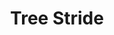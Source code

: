 ---
title: "Tree Stride"
index:
  - tree-stride
permalink: /spells/tree-stride/
tags:
  - Spell
  - 5th Level
  - Conjuration
available_for:
  - Druid
  - Ranger
level: "5th Level"
school: "Conjuration"
comp:
  - V
  - S
duration: "1 Minute"
concentration: true
description: |
  You gain the ability to enter a tree and move from inside it to inside another tree of the same kind within 500 feet. Both trees must be living and at least the same size as you. You must use 5 feet of movement to enter a tree. You instantly know the location of all other trees of the same kind within 500 feet and, as part of the move used to enter the tree, can either pass into one of those trees or step out of the tree you're in. You appear in a spot of your choice within 5 feet of the destination tree, using another 5 feet of movement. If you have no movement left, you appear within 5 feet of the tree you entered.

  You can use this transportation ability once per round for the duration. You must end each turn outside a tree.
excerpt: "You gain the ability to enter a tree and move from inside it to inside another tree of the same kind within 500 feet."
source: "Basic Rules"
---